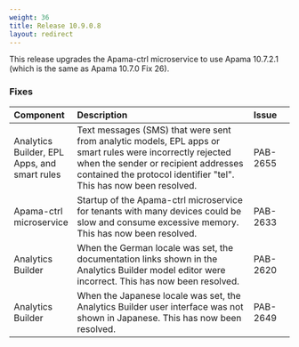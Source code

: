 ```yaml
---
weight: 36
title: Release 10.9.0.8
layout: redirect
---
```


This release upgrades the Apama-ctrl microservice to use Apama 10.7.2.1 (which is the same as Apama 10.7.0 Fix 26).

### Fixes

<table>
<colgroup>
    <col style="width: 15%;">
    <col style="width: 70%;">
    <col style="width: 15%;">
</colgroup>
<thead>

<tr>
<th style="text-align:left">Component</th>
<th style="text-align:left">Description</th>
<th style="text-align:left">Issue</th>
</tr>
</thead>
<tbody>

<tr>
<td style="text-align:left">Analytics Builder, EPL Apps, and smart rules</td>
<td style="text-align:left">Text messages (SMS) that were sent from analytic models, 
  EPL apps or smart rules were incorrectly rejected when the sender or recipient addresses 
  contained the protocol identifier "tel". This has now been resolved.</td>
<td style="text-align:left">PAB-2655</td>
</tr>

<tr>
<td style="text-align:left">Apama-ctrl microservice</td>
<td style="text-align:left">Startup of the Apama-ctrl microservice for tenants with many devices 
  could be slow and consume excessive memory. This has now been resolved.</td>
<td style="text-align:left">PAB-2633</td>
</tr>

<tr>
<td style="text-align:left">Analytics Builder</td>
<td style="text-align:left">When the German locale was set, the documentation links shown in the 
  Analytics Builder model editor were incorrect. This has now been resolved.</td>
<td style="text-align:left">PAB-2620</td>
</tr>

<tr>
<td style="text-align:left">Analytics Builder</td>
<td style="text-align:left">When the Japanese locale was set, the Analytics Builder user interface was not
  shown in Japanese. This has now been resolved.</td>
<td style="text-align:left">PAB-2649</td>
</tr>

</tbody>
</table>
